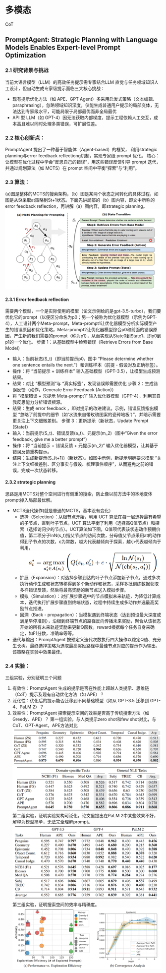 # 多模态

CoT

## PromptAgent: Strategic Planning with Language Models Enables Expert-level Prompt Optimization


### 2.1 研究背景与挑战
当前大语言模型（LLM）的高效任务提示需专家结合LLM 直觉与任务领域知识人工设计，但自动生成专家级提示面临三大核心挑战：
- 现有提示优化方法（如 APE、GPT Agent）多采用启发式策略（文本编辑、 paraphrasing），忽略领域知识深度，仅能生成普通用户提示的局部变体，无法达到专家级水平，可能局限于局部最优而非全局最优
- API 型 LLM（如 GPT-4）因无法获取内部梯度，提示工程依赖人工交互，成本高且难以同时处理多类错误，可扩展性差。
### 2.2 核心创新点：
PromptAgent 提出了一种基于智能体（Agent-based）的框架，
利用strategic planning与error feedback reflectiong机制，实现专家级 prompt 优化。
核心：
让模型在优化过程中学会“反思自己的错误”，用这些错误反馈引导 prompt 迭代，并通过规划算法（如 MCTS）在 prompt 空间中平衡“探索”与“利用”。
### 2.3 算法：
(a)图是整体的MCTS的搜索架构，（b）图是某两个状态之间转化的具体过程，如图是从St采取at策略到St+1状态。下面先讲局部的（b）图内容，即文中所称的error feedback reflection，再讲解（a）图内容，即strategic planning。
![alt text](images/image-10.png)
#### 2.3.1 Error feedback reflection
需要两个模型，一个是实际使用的模型（论文示例给的是gpt-3.5-turbo），我们要优化它的prompt（以便区分命名为p0；另一个被称为优化器模型（示例为GPT-4），人工设计两个Meta-prompt，Meta-prompt1让优化器模型分析实际模型产生的错误原因和优化策略，Meta-prompt2让优化器模型综合p0和前面的错误原因，产生新的我们需要的prompt（称为p1），从而实现从State0到State1，即p0到p1的一个优化。
步骤 1：从基础模型中检索错误（Retrieve Errors from Base Model）
- 输入：当前状态(S_t)（即当前提示p0，图中 “Please determine whether one sentence entails the next.”）和训练样本（前提 - 假设对及正确标签）。
- 操作：将 “当前提示 + 训练样本” 输入基础模型（GPT-3.5），让模型生成预测结果。
- 结果：对比 “模型预测”与 “真实标签”，发现错误即需要优化
步骤 2：生成错误反馈（动作，Generate Error Feedback (Action)）
- 将 “模型错误 + 元提示 Meta-prompt1” 输入优化器模型（GPT-4），利用其自我反思能力分析错误根源。
- 结果：生成 error feedback ，即对提示的改进建议。示例，错误反馈指出模型 “忽略了前提中的细节（如‘水流来自带玫瑰图案的瓷砖地板’）”，并暗示需要更关注上下文细微差别。
步骤 3：更新提示（新状态，Update Prompt (State)）
- 输入：当前提示(S_t)、错误反馈(a_t)、元提示(m_2)（图中“Given the error feedback, give me a better prompt”）
- 操作：将 “当前提示 + 错误反馈 + 元提示(m_2)” 输入优化器模型，让其基于错误反馈重构提示。
- 结果：生成新提示(S_{t+1})（新状态）。如图中示例，新提示明确要求模型 “关注上下文细微差别、区分事实与假设、梳理事件顺序”，从而避免之前的错误，完成一次状态转移。
#### 2.3.2 strategic planning
思路是用MCTS对整个空间进行有侧重的搜索，防止像以前方法中的本地变体prompt掉入局部最优解。
- MCTS迭代操作(就是普通的MCTS，基本没有变化）
  - 选择（Selection）：从根节点开始，利用 UCT 算法在每一层选择最有希望的子节点，直到叶子节点。UCT 算法平衡了利用（选择高Q值节点）和探索（选择访问少的节点）。UCT算法如下图，Q值项代表该状态动作预期价值，第二项分子lnN(s_t)指父节点的访问次数，分母值父节点采用at的动作得到子节点的次数，c为常数，越大代表越倾向于探索，越小代表越倾向于利用，
![alt text](images/image-11.png)
  - 扩展（Expansion）：对选择步骤到达的叶子节点添加新子节点，通过多次执行动作生成和状态转移得到多个新动作和状态，采样多批训练数据获取多样错误反馈，然后将最高奖励的新节点送入模拟步骤。
  - 模拟（Simulation）：对扩展步骤选中的节点模拟未来轨迹，为降低计算成本，迭代执行扩展步骤直到终端状态，过程中持续生成多动作并选最高奖励节点推进。
  - 回溯（Back - propagation）：当模拟遇到终端状态（达到预设最大深度或满足早停准则），沿根到终端节点的路径反向传播未来奖励，聚合从该状态开始的所有未来轨迹奖励来更新Q函数。reward根据每个任务自身来确定，如F1分数，准确率等等。
- 迭代与输出：PromptAgent 按预定义迭代次数执行四大操作以稳定Q值、充分生长树。最终选择策略为选取最高奖励路径中最佳节点对应的提示作为输出，该策略在实验中效果最佳。
### 2.4 实验：
三组实验，分别证明三个问题
1. 有效性：PromptAgent 生成的提示是否在性能上超越人类提示、思维链（CoT）提示及现有自动优化方法（如 APE）？
2. 泛化性：优化后的提示能否迁移到不同基础模型（如从 GPT-3.5 迁移到 GPT-4、PaLM 2）？
3. 效率性：PromptAgent 探索提示空间的效率是否高于传统搜索方法（如 Greedy、APE）？
第一组实验，与人类提示zero shot和few shot对比，与CoT、GPT-Agent，APE方法对比
![alt text](images/image-12.png)
![alt text](images/image-13.png)
第二组实验，证明实验架构可泛化，论文里提出在PaLM 2中某些效果不好，解释为模型简单，无法完全理解prompt。
![alt text](images/image-14.png)
第三组实验，证明搜索空间的效率与精确度。
![alt text](images/image-15.png)